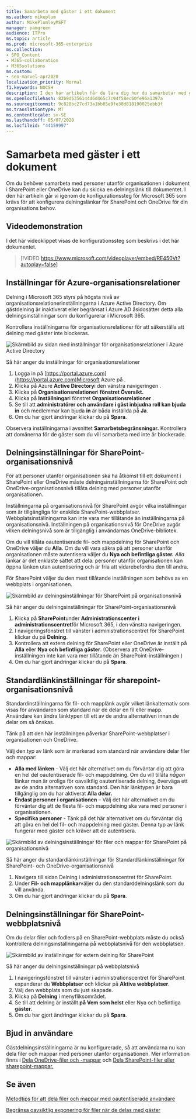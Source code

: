```yaml
---
title: Samarbeta med gäster i ett dokument
ms.author: mikeplum
author: MikePlumleyMSFT
manager: pamgreen
audience: ITPro
ms.topic: article
ms.prod: microsoft-365-enterprise
ms.collection:
- SPO_Content
- M365-collaboration
- M365solutions
ms.custom:
- seo-marvel-apr2020
localization_priority: Normal
f1.keywords: NOCSH
description: I den här artikeln får du lära dig hur du samarbetar med gäster i ett dokument i SharePoint och OneDrive.
ms.openlocfilehash: 82b9d6356144d6d465c7c94f58ec60fe96a1397a
ms.sourcegitcommit: 9c828bc27cd73a1bb85e9fe38d818190025ebb3f
ms.translationtype: MT
ms.contentlocale: sv-SE
ms.lasthandoff: 05/07/2020
ms.locfileid: "44159997"
---
```

# <a name="collaborate-with-guests-on-a-document"></a>Samarbeta med gäster i ett dokument

Om du behöver samarbeta med personer utanför organisationen i dokument i SharePoint eller OneDrive kan du skicka en delningslänk till dokumentet. I den här artikeln går vi igenom de konfigurationssteg för Microsoft 365 som krävs för att konfigurera delningslänkar för SharePoint och OneDrive för din organisations behov.

## <a name="video-demonstration"></a>Videodemonstration

I det här videoklippet visas de konfigurationssteg som beskrivs i det här dokumentet.</br>

> [!VIDEO https://www.microsoft.com/videoplayer/embed/RE450Vt?autoplay=false]

## <a name="azure-organizational-relationships-settings"></a>Inställningar för Azure-organisationsrelationer

Delning i Microsoft 365 styrs på högsta nivå av organisationsrelationerinställningarna i Azure Active Directory. Om gästdelning är inaktiverat eller begränsat i Azure AD åsidosätter detta alla delningsinställningar som du konfigurerar i Microsoft 365.

Kontrollera inställningarna för organisationsrelationer för att säkerställa att delning med gäster inte blockeras.

![Skärmbild av sidan med inställningar för organisationsrelationer i Azure Active Directory](../media/azure-ad-organizational-relationships-settings.png)

Så här anger du inställningar för organisationsrelationer

1. Logga in på [https://portal.azure.com](https://portal.azure.com)Microsoft Azure på .
2. Klicka på Azure **Active Directory**i den vänstra navigeringen .
3. Klicka på **Organisationsrelationer**i **fönstret Översikt.**
4. Klicka på **Inställningar**i fönstret **Organisationsrelationer** .
5. Se till att **administratörer och användare i gäst inbjudna roll kan bjuda in** och medlemmar kan bjuda **in** är båda inställda på **Ja**.
6. Om du har gjort ändringar klickar du på **Spara**.

Observera inställningarna i avsnittet **Samarbetsbegränsningar.** Kontrollera att domänerna för de gäster som du vill samarbeta med inte är blockerade.

## <a name="sharepoint-organization-level-sharing-settings"></a>Delningsinställningar för SharePoint-organisationsnivå

För att personer utanför organisationen ska ha åtkomst till ett dokument i SharePoint eller OneDrive måste delningsinställningarna för SharePoint och OneDrive-organisationsnivå tillåta delning med personer utanför organisationen.

Inställningarna på organisationsnivå för SharePoint avgör vilka inställningar som är tillgängliga för enskilda SharePoint-webbplatser. Webbplatsinställningarna kan inte vara mer tillåtande än inställningarna på organisationsnivå. Inställningen på organisationsnivå för OneDrive avgör vilken delningsnivå som är tillgänglig i användarnas OneDrive-bibliotek.

Om du vill tillåta oautentiserade fil- och mappdelning för SharePoint och OneDrive väljer du **Alla**. Om du vill vara säkra på att personer utanför organisationen måste autentisera väljer du **Nya och befintliga gäster.** *Alla* länkar är det enklaste sättet att dela: personer utanför organisationen kan öppna länken utan autentisering och är fria att vidarebefordra den till andra.

För SharePoint väljer du den mest tillåtande inställningen som behövs av en webbplats i organisationen.

![Skärmbild av delningsinställningar för SharePoint på organisationsnivå](../media/sharepoint-organization-external-sharing-controls.png)


Så här anger du delningsinställningar för SharePoint-organisationsnivå

1. Klicka på **SharePoint**under **Administrationscenter i administrationscentret**för Microsoft 365, i den vänstra navigeringen.
2. I navigeringsfönstret till vänster i administrationscentret för SharePoint klickar du på **Delning**.
3. Kontrollera att extern delning för SharePoint eller OneDrive är inställt på **Alla** eller **Nya och befintliga gäster**. (Observera att OneDrive-inställningen inte kan vara mer tillåtande än SharePoint-inställningen.)
4. Om du har gjort ändringar klickar du på **Spara**.

## <a name="sharepoint-organization-level-default-link-settings"></a>Standardlänkinställningar för sharepoint-organisationsnivå

Standardinställningarna för fil- och mapplänk avgör vilket länkalternativ som visas för användaren som standard när de delar en fil eller mapp. Användare kan ändra länktypen till ett av de andra alternativen innan de delar om så önskas.

Tänk på att den här inställningen påverkar SharePoint-webbplatser i organisationen och OneDrive.

Välj den typ av länk som är markerad som standard när användare delar filer och mappar:

- **Alla med länken** - Välj det här alternativet om du förväntar dig att göra en hel del oautentiserade fil- och mappdelning. Om du vill tillåta *någon* länkar men är oroliga för oavsiktlig oautentiserade delning, överväga ett av de andra alternativen som standard. Den här länktypen är bara tillgänglig om du har aktiverat **Alla delar.**
- **Endast personer i organisationen** – Välj det här alternativet om du förväntar dig att de flesta fil- och mappdelning ska vara med personer i organisationen.
- **Specifika personer** - Tänk på det här alternativet om du förväntar dig att göra en hel del fil- och mappdelning med gäster. Denna typ av länk fungerar med gäster och kräver att de autentisera.
 
![Skärmbild av delningsinställningar för filer och mappar för SharePoint på organisationsnivå](../media/sharepoint-organization-files-folders-sharing-settings.png)


Så här anger du standardlänkinställningar för Standardlänkinställningar för SharePoint- och OneDrive-organisationsnivå

1. Navigera till sidan Delning i administrationscentret för SharePoint.
2. Under **Fil- och mapplänkar**väljer du den standarddelningslänk som du vill använda.
3. Om du har gjort ändringar klickar du på **Spara**.

## <a name="sharepoint-site-level-sharing-settings"></a>Delningsinställningar för SharePoint-webbplatsnivå

Om du delar filer och fodlers på en SharePoint-webbplats måste du också kontrollera delningsinställningarna på webbplatsnivå för den webbplatsen.

![Skärmbild av inställningar för extern delning för SharePoint](../media/sharepoint-site-external-sharing-settings.png)

Så här anger du delningsinställningar på webbplatsnivå
1. I navigeringsfönstret till vänster i administrationscentret för SharePoint expanderar du **Webbplatser** och klickar på **Aktiva webbplatser**.
2. Välj den webbplats som du just skapade.
3. Klicka på **Delning** i menyfliksområdet.
4. Se till att delning är inställt **på Vem som helst** eller Nya och befintliga **gäster**.
5. Om du har gjort ändringar klickar du på **Spara**.

## <a name="invite-users"></a>Bjud in användare

Gästdelningsinställningarna är nu konfigurerade, så att användarna nu kan dela filer och mappar med personer utanför organisationen. Mer information finns i [Dela OneDrive-filer och -mappar](https://support.office.com/article/9fcc2f7d-de0c-4cec-93b0-a82024800c07) och [Dela SharePoint-filer eller sharepoint-mappar.](https://support.office.com/article/1fe37332-0f9a-4719-970e-d2578da4941c)

## <a name="see-also"></a>Se även

[Metodtips för att dela filer och mappar med oautentiserade användare](best-practices-anonymous-sharing.md)

[Begränsa oavsiktlig exponering för filer när de delas med gäster](share-limit-accidental-exposure.md)